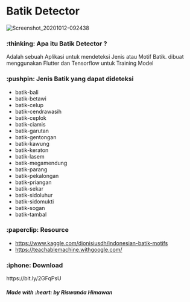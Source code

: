 
# Batik Detector

![Screenshot_20201012-092438](https://user-images.githubusercontent.com/35683696/95699795-a8555580-0c6f-11eb-8daa-f42ae8bc5eb7.png)

<h3> :thinking: Apa itu Batik Detector ? </h3>

<p> Adalah sebuah Aplikasi untuk mendeteksi Jenis atau Motif Batik.
  dibuat menggunakan Flutter dan Tensorflow untuk Training Model</p>
 

<h3> 	:pushpin: Jenis Batik yang dapat dideteksi</h3>

* batik-bali
* batik-betawi
* batik-celup
* batik-cendrawasih
* batik-ceplok
* batik-ciamis
* batik-garutan
* batik-gentongan
* batik-kawung
* batik-keraton
* batik-lasem
* batik-megamendung
* batik-parang
* batik-pekalongan
* batik-priangan
* batik-sekar
* batik-sidoluhur
* batik-sidomukti
* batik-sogan
* batik-tambal
  
<h3> :paperclip: Resource </h3>

* https://www.kaggle.com/dionisiusdh/indonesian-batik-motifs
* https://teachablemachine.withgoogle.com/


  
<h3> :iphone: Download </h3>
<p> https://bit.ly/2GFqPsU</p>

<h5> Made with :heart: by Riswanda Himawan </h3>


